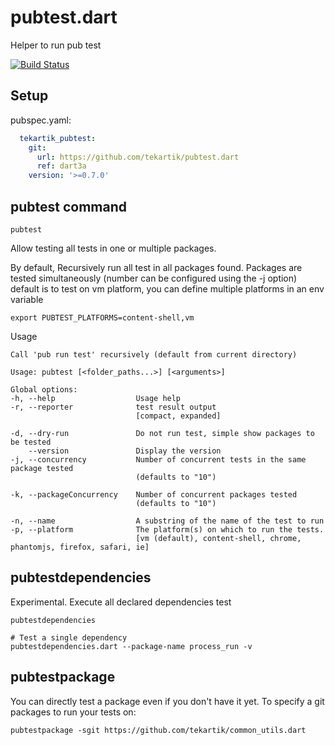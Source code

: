# pubtest.dart

Helper to run pub test

[![Build Status](https://travis-ci.org/tekartik/pubtest.dart.svg?branch=master)](https://travis-ci.org/tekartik/pubtest.dart)

## Setup

pubspec.yaml:

```yaml
  tekartik_pubtest:
    git:
      url: https://github.com/tekartik/pubtest.dart
      ref: dart3a
    version: '>=0.7.0'
```
## pubtest command

    pubtest

Allow testing all tests in one or multiple packages.

By default, Recursively run all test in all packages found. Packages are tested simultaneously (number can be configured using the -j option)
default is to test on vm platform, you can define multiple platforms in an env variable

    export PUBTEST_PLATFORMS=content-shell,vm

Usage

````
Call 'pub run test' recursively (default from current directory)

Usage: pubtest [<folder_paths...>] [<arguments>]

Global options:
-h, --help                  Usage help
-r, --reporter              test result output
                            [compact, expanded]

-d, --dry-run               Do not run test, simple show packages to be tested
    --version               Display the version
-j, --concurrency           Number of concurrent tests in the same package tested
                            (defaults to "10")

-k, --packageConcurrency    Number of concurrent packages tested
                            (defaults to "10")

-n, --name                  A substring of the name of the test to run
-p, --platform              The platform(s) on which to run the tests.
                            [vm (default), content-shell, chrome, phantomjs, firefox, safari, ie]
````

## pubtestdependencies

Experimental. Execute all declared dependencies test

    pubtestdependencies

```
# Test a single dependency
pubtestdependencies.dart --package-name process_run -v
```
    
## pubtestpackage

You can directly test a package even if you don't have it yet.
To specify a git packages to run your tests on:

    pubtestpackage -sgit https://github.com/tekartik/common_utils.dart
    

